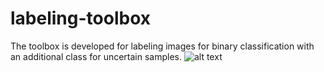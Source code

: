 # labeling-toolbox
The toolbox is developed for labeling images for binary classification with an additional class for uncertain samples.
![alt text](https://github.com/AmirMoMo/labeling-toolbox/edit/master/sample.png)
